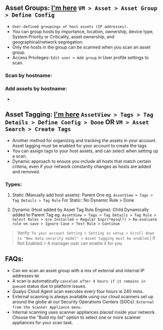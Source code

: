 ## Asset Groups: [I'm here](https://docs.qualys.com/en/vm/10.29.0.0/asset_groups/win_asset_group.htm) `VM > Asset > Asset Group > Define Config`
- `User-defined groupings of host assets (IP addresses).`
- You can group hosts by importance, location, ownership, device type, System Priority or Criticality, asset ownership, and geographical/network segregation.
- Only the hosts in the group can be scanned when you scan an asset group.
- Access Privileges: `Edit user > Add group` in User profile settings to scan.

### Scan by hostname:


### Add assets by hostname:
- 


## Asset Tagging: [I'm here](https://docs.qualys.com/en/vm/10.29.0.0/host_assets/tags_asset_tagging.htm) `AssetView > Tags > Tag Details > Define Config > Done` OR `VM > Asset Search > Create Tags`
- Another method for organizing and tracking the assets in your account. Asset tagging must be enabled for your account to create the tags.
- You can assign tags to your host assets, and can select when setting up a scan.
- Dynamic approach to ensure you include all hosts that match certain criteria, even if your network constantly changes as hosts are added and removed.

### Types:
1. Static (Manually add host assets): Parent One
eg. `AssetView > Tags > Tag Details > Tag Rule` For Static: No Dynamic Rule > Done

2. Dynamic (Host added by Asset Tag Rule Engine): Child Dynamically added to Parent Tag
eg. `AssetView > Tags > Tag Details > Tag Rule > Select Rules > S/w Installed > Regular Expr(*mysql*) > Re-evaluate rule on save > Ignore Case > Test Rule > Continue` 


> Verify: `To your account Setting > Setting in setup > Scroll down to "New data security model" > Asset tagging must be enabled` | If Not Enabled > A manager user can enable it for you.

## FAQs:
- Can we scan an asset group with a mix of external and internal IP addresses `NO`
- A scan is automatically `canceled after 4 hours if it remains in queued` status due to platform issues.
- Qualys Cloud Agent scan executes every four hours ie 240 mins.
- External scanning is always available using our cloud scanners set up around the globe at our Security Operations Centers (SOCs). `External from the Scanner Appliance menu`.
- Internal scanning uses scanner appliances placed inside your network. Choose the "Build my list" option to select one or more scanner appliances for your scan task.



